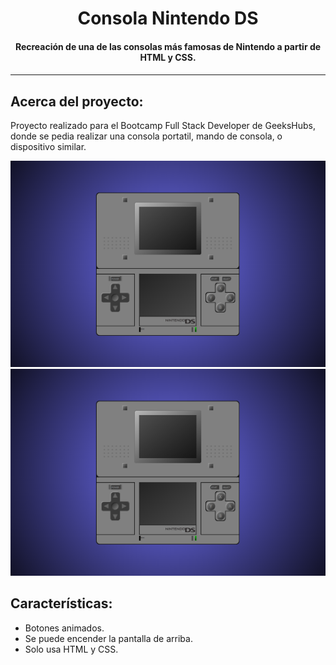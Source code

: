 <h1 align="center">Consola Nintendo DS</h1>

<h4 align="center">Recreación de una de las consolas más famosas de Nintendo a partir de HTML y CSS.<h4>

---


## Acerca del proyecto:

Proyecto realizado para el Bootcamp Full Stack Developer de GeeksHubs, donde se pedia realizar una consola portatil, mando de consola, o dispositivo similar.
  
  <img src="/img/ProyectoConsola.png">

<img src="/img/proyectoConsola.png">

## Características:

* Botones animados.
* Se puede encender la pantalla de arriba.
* Solo usa HTML y CSS.
